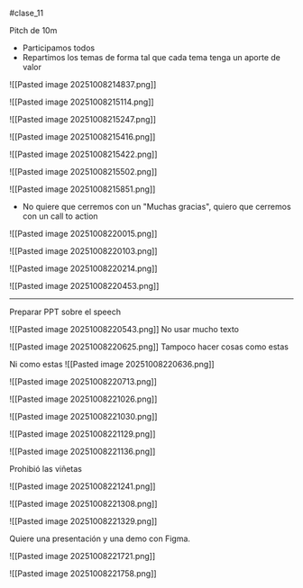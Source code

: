 #clase_11

Pitch de 10m
- Participamos todos
- Repartimos los temas de forma tal que cada tema tenga un aporte de valor

![[Pasted image 20251008214837.png]]

![[Pasted image 20251008215114.png]]

![[Pasted image 20251008215247.png]]

![[Pasted image 20251008215416.png]]

![[Pasted image 20251008215422.png]]

![[Pasted image 20251008215502.png]]

![[Pasted image 20251008215851.png]]
- No quiere que cerremos con un "Muchas gracias", quiero que cerremos con un call to action

![[Pasted image 20251008220015.png]]

![[Pasted image 20251008220103.png]]

![[Pasted image 20251008220214.png]]

![[Pasted image 20251008220453.png]]


---


Preparar PPT sobre el speech

![[Pasted image 20251008220543.png]]
No usar mucho texto

![[Pasted image 20251008220625.png]]
Tampoco hacer cosas como estas

Ni como estas
![[Pasted image 20251008220636.png]]

![[Pasted image 20251008220713.png]]


![[Pasted image 20251008221026.png]]

![[Pasted image 20251008221030.png]]

![[Pasted image 20251008221129.png]]

![[Pasted image 20251008221136.png]]

Prohibió las viñetas

![[Pasted image 20251008221241.png]]

![[Pasted image 20251008221308.png]]

![[Pasted image 20251008221329.png]]

Quiere una presentación y una demo con Figma.

![[Pasted image 20251008221721.png]]

![[Pasted image 20251008221758.png]]


